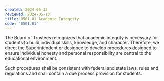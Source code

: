 ```yaml
---
created: 2024-05-13
reviewed: 2024-05-13
title: 0501.01 Academic Integrity
code: "0501.01"
---
```


The Board of Trustees recognizes that academic integrity is necessary for students to build individual skills, knowledge, and character. Therefore, we direct the Superintendent or designee to develop procedures designed to ensure individual honesty and personal responsibility are central to the educational environment.

Such procedures shall be consistent with federal and state laws, rules and regulations and shall contain a due process provision for students.
